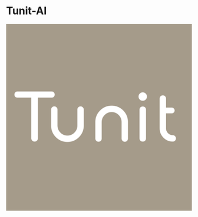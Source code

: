 # Tunit-AI
![alt text](https://raw.githubusercontent.com/Tunit-AI/Tunit-AI/main/archive/images/tunit.png "Tunit Temp Logo")

